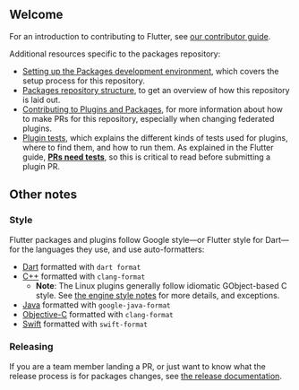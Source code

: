 ## Welcome

For an introduction to contributing to Flutter, see [our contributor
guide](https://github.com/flutter/flutter/blob/master/CONTRIBUTING.md).

Additional resources specific to the packages repository:
- [Setting up the Packages development
  environment](https://github.com/flutter/flutter/wiki/Setting-up-the-Packages-development-environment),
  which covers the setup process for this repository.
- [Packages repository structure](https://github.com/flutter/flutter/wiki/Plugins-and-Packages-repository-structure),
  to get an overview of how this repository is laid out.
- [Contributing to Plugins and Packages](https://github.com/flutter/flutter/wiki/Contributing-to-Plugins-and-Packages),
  for more information about how to make PRs for this repository, especially when
  changing federated plugins.
- [Plugin tests](https://github.com/flutter/flutter/wiki/Plugin-Tests), which explains
  the different kinds of tests used for plugins, where to find them, and how to run them.
  As explained in the Flutter guide,
  [**PRs need tests**](https://github.com/flutter/flutter/wiki/Tree-hygiene#tests), so
  this is critical to read before submitting a plugin PR.

## Other notes

### Style

Flutter packages and plugins follow Google style—or Flutter style for Dart—for the languages they
use, and use auto-formatters:
- [Dart](https://github.com/flutter/flutter/wiki/Style-guide-for-Flutter-repo) formatted
  with `dart format`
- [C++](https://google.github.io/styleguide/cppguide.html) formatted with `clang-format`
  - **Note**: The Linux plugins generally follow idiomatic GObject-based C
    style. See [the engine style
    notes](https://github.com/flutter/engine/blob/main/CONTRIBUTING.md#style)
    for more details, and exceptions.
- [Java](https://google.github.io/styleguide/javaguide.html) formatted with
  `google-java-format`
- [Objective-C](https://google.github.io/styleguide/objcguide.html) formatted with
  `clang-format`
- [Swift](https://google.github.io/swift/) formatted with `swift-format`

### Releasing

If you are a team member landing a PR, or just want to know what the release
process is for packages changes, see [the release
documentation](https://github.com/flutter/flutter/wiki/Releasing-a-Plugin-or-Package).
